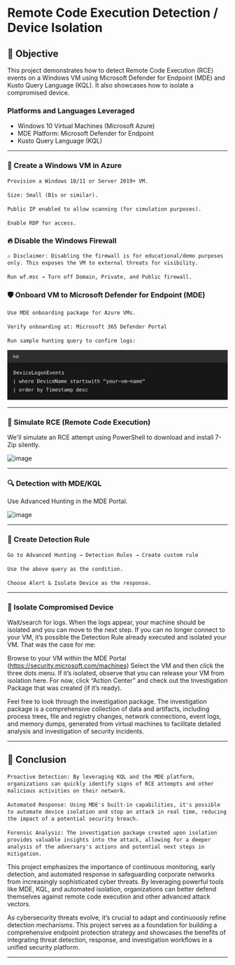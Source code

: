# Remote Code Execution Detection / Device Isolation 

## 🎯 Objective

This project demonstrates how to detect Remote Code Execution (RCE) events on a Windows VM using Microsoft Defender for Endpoint (MDE) and Kusto Query Language (KQL). It also showcases how to isolate a compromised device.


###  Platforms and Languages Leveraged
- Windows 10 Virtual Machines (Microsoft Azure)
- MDE Platform: Microsoft Defender for Endpoint
- Kusto Query Language (KQL)
---

### 🔧 Create a Windows VM in Azure

    Provision a Windows 10/11 or Server 2019+ VM.

    Size: Small (B1s or similar).

    Public IP enabled to allow scanning (for simulation purposes).

    Enable RDP for access.

  ### 🔥 Disable the Windows Firewall

    ⚠️ Disclaimer: Disabling the firewall is for educational/demo purposes only. This exposes the VM to external threats for visibility.

    Run wf.msc → Turn off Domain, Private, and Public firewall.

### 🛡️ Onboard VM to Microsoft Defender for Endpoint (MDE)

    Use MDE onboarding package for Azure VMs.

    Verify onboarding at: Microsoft 365 Defender Portal

    Run sample hunting query to confirm logs:

<img width="700" alt="image" src="https://github.com/GbengaCyber/rce/blob/main/Screenshot%202025-04-21%20at%2013-22-24%20RCE%20Detection%20with%20KQL.png">

---
### 🧪 Simulate RCE (Remote Code Execution)

We'll simulate an RCE attempt using PowerShell to download and install 7-Zip silently.


![image](https://github.com/user-attachments/assets/ad6b9116-0918-493a-82f8-c040779c8837)

---

### 🔍 Detection with MDE/KQL

Use Advanced Hunting in the MDE Portal.

![image](https://github.com/user-attachments/assets/155876bf-81c9-495a-894d-ed909a4ea6c6)

---

### 🛑 Create Detection Rule

    Go to Advanced Hunting → Detection Rules → Create custom rule

    Use the above query as the condition.

    Choose Alert & Isolate Device as the response.

---

### 🧼 Isolate Compromised Device 

Wait/search for logs. When the logs appear, your machine should be isolated and you can move to the next step. If you can no longer connect to your VM, it’s possible the Detection Rule already executed and isolated your VM. That was the case for me:

Browse to your VM within the MDE Portal (https://security.microsoft.com/machines)
Select the VM and then click the three dots menu. If it’s isolated, observe that you can release your VM from isolation here. For now, click “Action Center” and check out the Investigation Package that was created (if it’s ready).

Feel free to look through the investigation package. The investigation package is a comprehensive collection of data and artifacts, including process trees, file and registry changes, network connections, event logs, and memory dumps, generated from virtual machines to facilitate detailed analysis and investigation of security incidents.

---

## 🚀  Conclusion

    Proactive Detection: By leveraging KQL and the MDE platform, organizations can quickly identify signs of RCE attempts and other malicious activities on their network.

    Automated Response: Using MDE's built-in capabilities, it's possible to automate device isolation and stop an attack in real time, reducing the impact of a potential security breach.

    Forensic Analysis: The investigation package created upon isolation provides valuable insights into the attack, allowing for a deeper analysis of the adversary's actions and potential next steps in mitigation.

This project emphasizes the importance of continuous monitoring, early detection, and automated response in safeguarding corporate networks from increasingly sophisticated cyber threats. By leveraging powerful tools like MDE, KQL, and automated isolation, organizations can better defend themselves against remote code execution and other advanced attack vectors.

As cybersecurity threats evolve, it’s crucial to adapt and continuously refine detection mechanisms. This project serves as a foundation for building a comprehensive endpoint protection strategy and showcases the benefits of integrating threat detection, response, and investigation workflows in a unified security platform.


---

